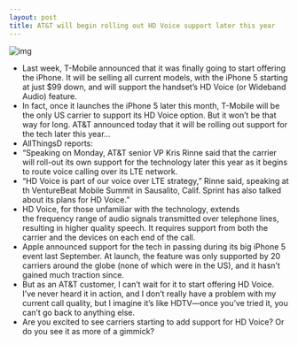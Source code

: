 ```yaml
---
layout: post
title: AT&T will begin rolling out HD Voice support later this year
---
```

![img](http://media.idownloadblog.com/wp-content/uploads/2012/09/iPhone-5-keynote-wideband-audio-002.jpg)
* Last week, T-Mobile announced that it was finally going to start offering the iPhone. It will be selling all current models, with the iPhone 5 starting at just $99 down, and will support the handset’s HD Voice (or Wideband Audio) feature.
* In fact, once it launches the iPhone 5 later this month, T-Mobile will be the only US carrier to support its HD Voice option. But it won’t be that way for long. AT&T announced today that it will be rolling out support for the tech later this year…
* AllThingsD reports:
* “Speaking on Monday, AT&T senior VP Kris Rinne said that the carrier will roll-out its own support for the technology later this year as it begins to route voice calling over its LTE network.
* “HD Voice is part of our voice over LTE strategy,” Rinne said, speaking at th VentureBeat Mobile Summit in Sausalito, Calif. Sprint has also talked about its plans for HD Voice.”
* HD Voice, for those unfamiliar with the technology, extends the frequency range of audio signals transmitted over telephone lines, resulting in higher quality speech. It requires support from both the carrier and the devices on each end of the call.
* Apple announced support for the tech in passing during its big iPhone 5 event last September. At launch, the feature was only supported by 20 carriers around the globe (none of which were in the US), and it hasn’t gained much traction since.
* But as an AT&T customer, I can’t wait for it to start offering HD Voice. I’ve never heard it in action, and I don’t really have a problem with my current call quality, but I imagine it’s like HDTV—once you’ve tried it, you can’t go back to anything else.
* Are you excited to see carriers starting to add support for HD Voice? Or do you see it as more of a gimmick?

